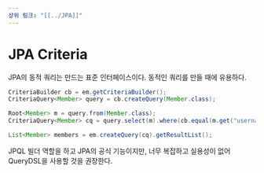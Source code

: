 ```yaml
---
상위 링크: "[[../JPA]]"
---
```

# JPA Criteria 
JPA의 동적 쿼리는 만드는 표준 인터페이스이다. 동적인 쿼리를 만들 때에 유용하다.

```java
CriteriaBuilder cb = em.getCriteriaBuilder();
CriteriaQuery<Member> query = cb.createQuery(Member.class);

Root<Member> m = query.from(Member.class);
CriteriaQuery<Member> cq = query.select(m).where(cb.equal(m.get("username"), "kim"));

List<Member> members = em.createQuery(cq).getResultList();
```

JPQL 빌더 역할을 하고 JPA의 공식 기능이지만, 너무 복잡하고 실용성이 없어 QueryDSL을 사용할 것을 권장한다.

